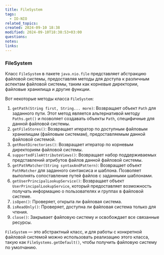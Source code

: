```yaml
---
title: FileSystem
tags:
  - IO-NIO
related_topics: 
created: 2024-09-10 18:38
modified: 2024-09-10T18:38:53+03:00
questions: 
notes: 
links: 
---
```

### FileSystem

Класс `FileSystem` в пакете `java.nio.file` представляет абстракцию файловой системы, предоставляя методы для доступа к различным аспектам файловой системы, таким как корневые директории, файловые хранилища и другие функции.

Вот некоторые методы класса `FileSystem`:

1. `getPath(String first, String... more)`: Возвращает объект `Path` для заданного пути. Этот метод является альтернативой методу `Paths.get()` и позволяет создавать объекты `Path`, специфичные для данной файловой системы.
2. `getFileStores()`: Возвращает итератор по доступным файловым хранилищам (файловым системам), предоставляемым данной файловой системой.
3. `getRootDirectories()`: Возвращает итератор по корневым директориям файловой системы.
4. `supportedFileAttributeViews()`: Возвращает набор поддерживаемых представлений атрибутов файлов данной файловой системы.
5. `getPathMatcher(String syntaxAndPattern)`: Возвращает объект `PathMatcher` для заданного синтаксиса и шаблона. Позволяет выполнять сопоставление путей файлов с заданными шаблонами.
6. `getUserPrincipalLookupService()`: Возвращает объект `UserPrincipalLookupService`, который предоставляет возможность получать информацию о пользователях и группах в файловой системе.
7. `isOpen()`: Проверяет, открыта ли файловая система.
8. `isReadOnly()`: Проверяет, доступна ли файловая система только для чтения.
9. `close()`: Закрывает файловую систему и освобождает все связанные ресурсы.

`FileSystem` — это абстрактный класс, и для работы с конкретной файловой системой можно использовать реализацию этого класса, такую как `FileSystems.getDefault()`, чтобы получить файловую систему по умолчанию.